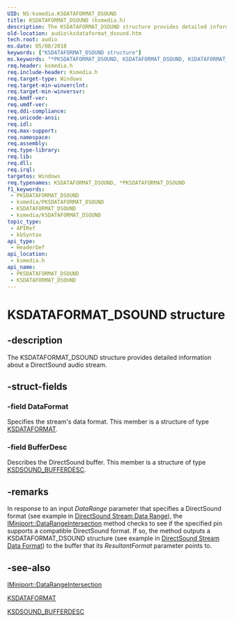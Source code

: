 ```yaml
---
UID: NS:ksmedia.KSDATAFORMAT_DSOUND
title: KSDATAFORMAT_DSOUND (ksmedia.h)
description: The KSDATAFORMAT_DSOUND structure provides detailed information about a DirectSound audio stream.
old-location: audio\ksdataformat_dsound.htm
tech.root: audio
ms.date: 05/08/2018
keywords: ["KSDATAFORMAT_DSOUND structure"]
ms.keywords: "*PKSDATAFORMAT_DSOUND, KSDATAFORMAT_DSOUND, KSDATAFORMAT_DSOUND structure [Audio Devices], PKSDATAFORMAT_DSOUND, PKSDATAFORMAT_DSOUND structure pointer [Audio Devices], aud-prop_2e782d9c-dfeb-4797-b902-e32e947d2542.xml, audio.ksdataformat_dsound, ksmedia/KSDATAFORMAT_DSOUND, ksmedia/PKSDATAFORMAT_DSOUND"
req.header: ksmedia.h
req.include-header: Ksmedia.h
req.target-type: Windows
req.target-min-winverclnt: 
req.target-min-winversvr: 
req.kmdf-ver: 
req.umdf-ver: 
req.ddi-compliance: 
req.unicode-ansi: 
req.idl: 
req.max-support: 
req.namespace: 
req.assembly: 
req.type-library: 
req.lib: 
req.dll: 
req.irql: 
targetos: Windows
req.typenames: KSDATAFORMAT_DSOUND, *PKSDATAFORMAT_DSOUND
f1_keywords:
 - PKSDATAFORMAT_DSOUND
 - ksmedia/PKSDATAFORMAT_DSOUND
 - KSDATAFORMAT_DSOUND
 - ksmedia/KSDATAFORMAT_DSOUND
topic_type:
 - APIRef
 - kbSyntax
api_type:
 - HeaderDef
api_location:
 - ksmedia.h
api_name:
 - PKSDATAFORMAT_DSOUND
 - KSDATAFORMAT_DSOUND
---
```


# KSDATAFORMAT_DSOUND structure


## -description

The KSDATAFORMAT_DSOUND structure provides detailed information about a DirectSound audio stream.

## -struct-fields

### -field DataFormat

Specifies the stream's data format. This member is a structure of type <a href="/windows-hardware/drivers/ddi/ks/ns-ks-ksdataformat">KSDATAFORMAT</a>.

### -field BufferDesc

Describes the DirectSound buffer. This member is a structure of type <a href="/windows-hardware/drivers/ddi/ksmedia/ns-ksmedia-ksdsound_bufferdesc">KSDSOUND_BUFFERDESC</a>.

## -remarks

In response to an input <i>DataRange</i> parameter that specifies a DirectSound format (see example in <a href="/windows-hardware/drivers/audio/directsound-stream-data-range">DirectSound Stream Data Range</a>), the <a href="/windows-hardware/drivers/ddi/portcls/nf-portcls-iminiport-datarangeintersection">IMiniport::DataRangeIntersection</a> method checks to see if the specified pin supports a compatible DirectSound format. If so, the method outputs a KSDATAFORMAT_DSOUND structure (see example in <a href="/windows-hardware/drivers/audio/directsound-stream-data-format">DirectSound Stream Data Format</a>) to the buffer that its <i>ResultantFormat</i> parameter points to.

## -see-also

<a href="/windows-hardware/drivers/ddi/portcls/nf-portcls-iminiport-datarangeintersection">IMiniport::DataRangeIntersection</a>



<a href="/windows-hardware/drivers/ddi/ks/ns-ks-ksdataformat">KSDATAFORMAT</a>



<a href="/windows-hardware/drivers/ddi/ksmedia/ns-ksmedia-ksdsound_bufferdesc">KSDSOUND_BUFFERDESC</a>


